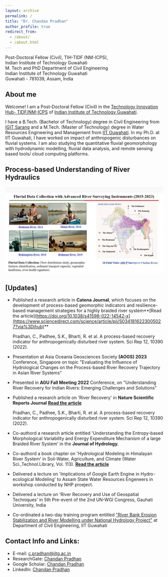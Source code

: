 ```yaml
---
layout: archive
permalink: /
title: "Dr. Chandan Pradhan"
author_profile: true
redirect_from: 
  - /about/
  - /about.html
---
```

Post-Doctoral Fellow (Civil), TIH-TIDF (NM-ICPS), <br/> Indian Institute of Technology Guwahati
<br/> M. Tech and PhD
Department of Civil Engineering <br/> 
Indian Institute of Technology Guwahati <br/> 
Guwahati - 781039, Assam, India <br/> 

## About me

Welcome! I am a Post-Doctoral Fellow (Civil) in the [Technology Innovation Hub- TIDF/NM-ICPS](https://iitg.ac.in/tihue/) of [Indian Institute of Technology Guwahati](https://iitg.ac.in/).  

I have a B.Tech. (Bachelor of Technology) degree in Civil Engineering from [IGIT Sarang](https://igitsarang.ac.in/) and a M.Tech. (Master of Technology) degree in Water Resources Engineering and Management from [IIT Guwahati](https://iitg.ac.in/). In my Ph.D. at IIT Guwahati, I have worked on impact of anthropogenic disturbances on fluvial systems. I am also studying the quantitative fluvial geomorphology with hydrodynamic modelling, fluvial data analysis, and remote sensing based tools/ cloud computing platforms.

## Process-based Understanding of River Hydraulics
![Delving Deep into River Dynamics: A Passionate Journey through Process-Level Understanding](/images/Fieldsurvey.JPG)

## [Updates]

* Published a research article in **Catena Journal**, which focuses on the development of process-based geomorphic indicators and resilience-based management strategies for a highly braided river system**[Read the article](https://doi.org/10.1038/s41598-022-14542-x](https://www.sciencedirect.com/science/article/pii/S0341816223005027?via%3Dihub)**

  Pradhan, C., Padhee, S.K., Bharti, R. et al. A process-based recovery indicator for anthropogenically disturbed river system. Sci Rep 12, 10390 (2022).
  
* Presentation at Asia Oceania Geosciences Society **(AOGS) 2023** Conference, Singapore on topic "Evaluating the Influence of Hydrological Changes on the Process-based River Recovery Trajectory in Asian River Systems"

* Presented in **AGU Fall Meeting 2022** Conference, on "Understanding River Recovery for Indian Rivers: Emerging Challenges and Solutions"

* Published a research article on 'River Recovery' in **Nature Scientific Reports Journal** **[Read the article](https://doi.org/10.1038/s41598-022-14542-x)**

  Pradhan, C., Padhee, S.K., Bharti, R. et al. A process-based recovery indicator for anthropogenically disturbed river system. Sci Rep 12, 10390 (2022).
* Co-authord a research article entitled 'Understanding the Entropy-based Morphological Variability and Energy Expenditure Mechanism of a large Braided River System' in the **Journal of Hydrology.**

* Co-authord a book chapter on 'Hydrological Modeling in Himalayan River System' in Soil-Water, Agriculture, and Climate (Water Sci.,Technol.Library, Vol. 113). **[Read the article](https://link.springer.com/book/9783031120589)**

* Delivered a lecture on 'Implications of Google Earth Engine in Hydro-ecological Modeling' to Assam State Water Resources Engeneers in workshop conducted by NHP proeject.
* Delivered a lecture on 'River Recovery and Use of Geospatial Techniques' in 5th Pre-event of the 2nd UN-WGI Congress, Gauhati University, India
* Co-ordinated a two-day training program entitled ["River Bank Erosion Stabilization and River Modelling under National Hydrology Project"](https://twitter.com/NHPConnect/status/1572818797282533376) at Department of Civil Engineering, IIT Guwahati 

## Contact Info and Links:
* E-mail: c.pradhan@iitg.ac.in
* ResearchGate: [Chandan Pradhan](https://www.researchgate.net/profile/Chandan_Pradhan5)
* Google Scholar: [Chandan Pradhan](https://scholar.google.co.in/citations?user=G_9zUzsAAAAJ&hl=en&oi=ao)
* LinkedIn: [Chandan Pradhan](https://www.linkedin.com/in/chandan-pradhan-a92b0326/) 

